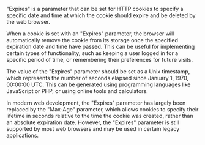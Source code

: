 "Expires" is a parameter that can be set for HTTP cookies to specify a specific date and time at which the cookie should expire and be deleted by the web browser.

When a cookie is set with an "Expires" parameter, the browser will automatically remove the cookie from its storage once the specified expiration date and time have passed. This can be useful for implementing certain types of functionality, such as keeping a user logged in for a specific period of time, or remembering their preferences for future visits.

The value of the "Expires" parameter should be set as a Unix timestamp, which represents the number of seconds elapsed since January 1, 1970, 00:00:00 UTC. This can be generated using programming languages like JavaScript or PHP, or using online tools and calculators.

In modern web development, the "Expires" parameter has largely been replaced by the "Max-Age" parameter, which allows cookies to specify their lifetime in seconds relative to the time the cookie was created, rather than an absolute expiration date. However, the "Expires" parameter is still supported by most web browsers and may be used in certain legacy applications.